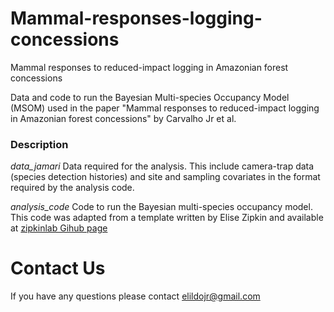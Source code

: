 # Mammal-responses-logging-concessions
Mammal responses to reduced-impact logging in Amazonian forest concessions


Data and code to run the Bayesian Multi-species Occupancy Model (MSOM) used in the paper "Mammal responses to reduced-impact logging in Amazonian forest concessions" by Carvalho Jr et al.

### Description

*data_jamari* Data required for the analysis. This include camera-trap data (species detection histories) and site and sampling covariates in the format required by the analysis code. 

*analysis_code* Code to run the Bayesian multi-species occupancy model. This code was adapted from a template written by Elise Zipkin and available at [zipkinlab Gihub page](https://github.com/zipkinlab/Community_model_examples-covariate_model/blob/master/covariate%20model%20code.r)


# Contact Us
If you have any questions please contact <elildojr@gmail.com>
